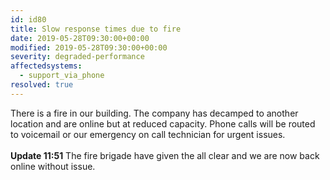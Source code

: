 ```yaml
---
id: id80
title: Slow response times due to fire
date: 2019-05-28T09:30:00+00:00
modified: 2019-05-28T09:30:00+00:00
severity: degraded-performance
affectedsystems:
  - support_via_phone
resolved: true
---
```


There is a fire in our building.  The company has decamped to another location and are online but at reduced capacity.  Phone calls will be routed to voicemail or our emergency on call technician for urgent issues.<br /><br />**Update 11:51** The fire brigade have given the all clear and we are now back online without issue.

